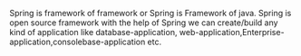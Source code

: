 Spring is framework of framework or Spring is Framework of java.
Spring is open source framework with the help of Spring we can create/build any kind of application 
like database-application, web-application,Enterprise-application,consolebase-application etc. 
